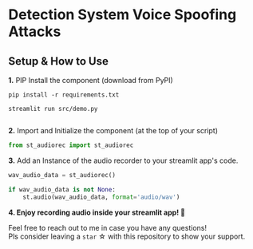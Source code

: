 # Detection System Voice Spoofing Attacks

## Setup & How to Use
**1.** PIP Install the component (download from PyPI)
```
pip install -r requirements.txt

streamlit run src/demo.py


```
**2.** Import and Initialize the component (at the top of your script)
```python
from st_audiorec import st_audiorec
```
**3.** Add an Instance of the audio recorder to your streamlit app's code.
```python 
wav_audio_data = st_audiorec()

if wav_audio_data is not None:
    st.audio(wav_audio_data, format='audio/wav')
```
**4. Enjoy recording audio inside your streamlit app! 🎈**

Feel free to reach out to me in case you have any questions! <br>
Pls consider leaving a `star` ☆ with this repository to show your support.

